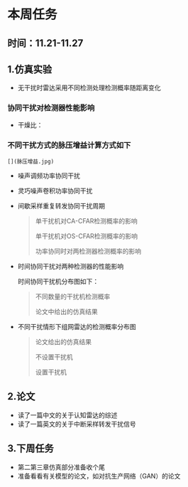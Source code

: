 # 本周任务

## 时间：11.21-11.27

## 1.仿真实验

* 无干扰时雷达采用不同检测处理检测概率随距离变化

  [](1.jpg)

### 协同干扰对检测器性能影响

* 干燥比：

  [](干燥比.jpg)

### 不同干扰方式的脉压增益计算方式如下

	[](脉压增益.jpg)

* 噪声调频功率协同干扰

  [](2.jpg)

* 灵巧噪声卷积功率协同干扰

  [](3.jpg)

* 间歇采样重复转发协同干扰周期

  > 单干扰机对CA-CFAR检测概率的影响
  >
  > [](4.jpg)
  >
  > 单干扰机对OS-CFAR检测概率的影响 
  >
  > [](5.jpg)
  >
  > 功率协同时对两检测器检测概率的影响 
  >
  > [](6.jpg)
  
* 时间协同干扰对两种检测器的性能影响

  时间协同干扰机分布图如下：

  [](7.jpg)

  > 不同数量的干扰机检测概率
  >
  > [](8.jpg)
  >
  > [](9.jpg)
  >
  > 论文中给出的仿真结果
  >
  > [](10.jpg)


* 不同干扰情形下组网雷达的检测概率分布图

  >论文给出的仿真结果
  >
  >[](11.jpg)
  >
  >不设置干扰机
  >
  >[](12.jpg)
  >
  >设置干扰机
  >
  >[](13.jpg)

## 2.论文

* 读了一篇中文的关于认知雷达的综述
* 读了一篇英文的关于中断采样转发干扰信号

## 3.下周任务
* 第二第三章仿真部分准备收个尾
* 准备看看有关模型的论文，如对抗生产网络（GAN）的论文